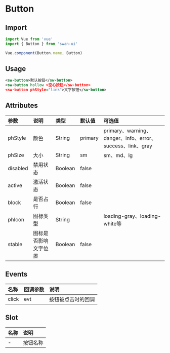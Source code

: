 # Button
## Import
```javascript
import Vue from 'vue'
import { Button } from 'swan-ui'

Vue.component(Button.name, Button)
```

## Usage
```xml
<sw-button>默认按钮</sw-button>
<sw-button hollow >空心按钮</sw-button>
<sw-button phStyle="link">文字按钮</sw-button>
```

## Attributes

|参数|说明|类型|默认值|可选值
|:--|:--|:--|:--|:--|
|phStyle|颜色|String|primary|primary、warning、danger、info、error、success、link、gray
|phSize|大小|String|sm|sm、md、lg
|disabled|禁用状态|Boolean|false|
|active|激活状态|Boolean|false|
|block|是否占行|Boolean|false|
|phIcon|图标类型|String||loading-gray、loading-white等
|stable|图标是否影响文字位置|Boolean|false|


## Events

|名称|回调参数|说明
|:--|:--|:--|
|click|evt|按钮被点击时的回调


## Slot

|名称|说明
|:--|:--|
|-|按钮名称